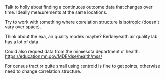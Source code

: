 Talk to holly about finding a continuous outcome data that changes over time. Ideally measurements at the same locations. 

Try to work with something where correlation structure is isotropic (doesn't vary over space). 


Think about the epa, air quality models maybe? Berkleyearth air quality lab has a lot of data


Could also request data from the minnesota department of health. https://education.mn.gov/MDE/dse/health/mss/

For census tract or quite small using centroid is fine to get points, otherwise need to change correlation structure. 